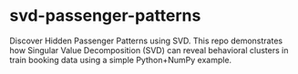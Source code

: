 # svd-passenger-patterns
Discover Hidden Passenger Patterns using SVD. This repo demonstrates how Singular Value Decomposition (SVD) can reveal behavioral clusters in train booking data using a simple Python+NumPy example.
